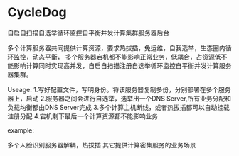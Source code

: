 # CycleDog
自启自扫描自选举循环监控自平衡并发计算集群服务器后台


多个计算服务器共同提供计算资源，要求热拔插，免运维，自我选举，生态圈内循环监控，动态平衡， 多个服务器宕机都不能影响正常业务，低耦合，占资源低不能影响计算同时实现高并发，自启自扫描注册自选举循环监控自平衡并发计算服务器集群。

Useage: 
  1.写好配置文件，写明身份。将该服务器复制多份，分别部署在多个服务器上，启动 
  2.服务器之间会进行自选举，选举出一个DNS Server,所有业务分配和负载均衡都由DNS Server完成 
  3.多个计算主机断线，或者热拔插都可以自动挂载注册分配 
  4.宕机剩下最后一个计算资源都不能影响业务

example:

多个人脸识别服务器解耦，热拔插
其它提供计算密集服务的业务场景
